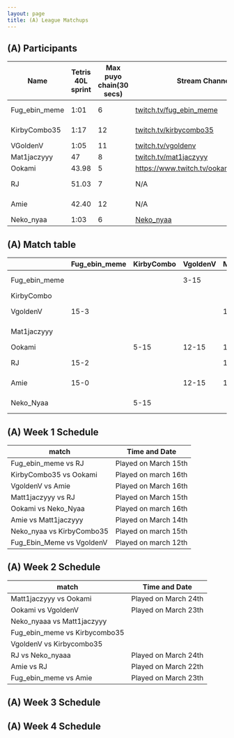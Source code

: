 ```yaml
---
layout: page
title: (A) League Matchups
---
```



## (A) Participants  ##

<table>
  <thead>
    <tr>
      <th>Name</th>
	    <th>Tetris 40L sprint</th> 
	    <th>Max puyo chain(30 secs)</th>
	    <th>Stream Channel</th>
	    <th>Rating</th>
	    <th>score</th>
	</tr>
  </thead>	
<tbody>
    <tr>
      <td>Fug_ebin_meme</td>
      <td>1:01</td>
      <td>6</td>
       <td><a href="https://www.twitch.tv/fug_ebin_meme">twitch.tv/fug_ebin_meme</a></td>
      <td>~15,000</td>
     <td>10-15</td>
    </tr>
       <tr>
      <td>KirbyCombo35</td>
      <td>1:17</td>
      <td>12</td>
      <td><a href="https://twitch.tv/kirbycombo35">twitch.tv/kirbycombo35</a></td>
      <td>15,270</td>
      <td>11-15</td>
    </tr>
	   <tr>
      <td>VGoldenV</td>
      <td>1:05</td>
      <td>11</td>
      <td><a href="https://twitch.tv/vgoldenv">twitch.tv/vgoldenv</a></td>
      <td>15,500</td>
      <td>8-9</td>
    </tr>
	   <tr>
      <td>Mat1jaczyyy</td>
      <td>47</td>
      <td>8</td>
		   <td><a href="https://www.twitch.tv/mat1jaczyyy">twitch.tv/mat1jaczyyy</a></td>
      <td>16,000</td>
      <td>15-7</td>
    </tr>
	  <tr>
      <td>Ookami</td>
      <td>43.98</td>
      <td>5</td>
      <td><a href="https://www.twitch.tv/ookamisuketoudara">https://www.twitch.tv/ookamisuketoudara</a></td>
		   <td>26,700</td>
      <td>9-15</td>
    </tr>
	   <tr>
      <td>RJ</td>
      <td>51.03</td>
      <td>7</td>
		   <td>N/A</td>
      <td>19,823</td>
      <td>15-14</td>
    </tr>
	   <tr>
      <td>Amie</td>
      <td>42.40</td>
      <td>12</td>
		   <td>N/A</td>
      <td>16,236</td>
      <td>13-15</td>
    </tr>
	   <tr>
      <td>Neko_nyaa</td>
      <td>1:03</td>
		   <td>6</td>
      <td><a href="https://www.youtube.com/channel/UCDEoz0vM7yIOF15jDy16_fQ">Neko_nyaa</a></td>
      <td>16,409</td>
      <td> - </td>
    </tr>
    
  </tbody>
</table>

## (A) Match table

<table>
  <thead>
    <tr>
      <th></th>
      <th>Fug_ebin_meme </th>
      <th>KirbyCombo</th>
      <th>VgoldenV</th>
      <th>Mat1jaczyyy</th>
      <th>Ookami</th>
      <th>RJ</th>
      <th>Amie</th>
      <th>Neko_Nyaa</th>
      <th>W/L</th>
      <th>Scores</th>
    </tr>
  </thead>
  <tbody>
    <tr>
      <td>Fug_ebin_meme </td>
      <td></td> <!---->
      <td></td> <!---->
      <td>3-15</td> <!---->
      <td></td> <!---->
      <td></td> <!---->
      <td>2-15</td> <!---->
      <td>0-15</td> <!---->
      <td></td> <!---->
      <td>0-3</td> <!---->
      <td>-40</td> <!---->
    </tr>
	  <tr>
      <td>KirbyCombo</td>
      <td> </td> <!---->
      <td></td> <!---->
      <td></td> <!---->
      <td></td> <!---->
      <td>15-5</td> <!---->
      <td></td> <!---->
      <td></td> <!---->
      <td>15-5</td> <!---->
      <td>2-0</td> <!---->
      <td>+20</td> <!---->
    </tr>
	  <tr>
      <td>VgoldenV</td>
      <td>15-3</td> <!---->
      <td></td> <!---->
      <td> </td> <!---->
      <td>15-12</td> <!---->
      <td></td> <!---->
      <td></td> <!---->
      <td>15-12</td> <!---->
      <td></td> <!---->
      <td>3-0</td> <!---->
      <td>+18</td> <!---->
    </tr>
	   <tr>
      <td>Mat1jaczyyy</td>
      <td></td> <!---->
      <td></td> <!---->
      <td></td> <!---->
      <td></td> <!---->
      <td>15-10</td> <!---->
      <td>15-12</td> <!---->
      <td>1-15</td> <!---->
      <td></td> <!---->
      <td>2-1</td> <!---->
      <td>-6</td> <!---->
    </tr>

 <tr>
      <td>Ookami</td>
      <td> </td> <!---->
      <td>5-15</td> <!---->
      <td>12-15</td> <!---->
      <td>10-15</td> <!---->
      <td></td> <!---->
      <td></td> <!---->
      <td></td> <!---->
      <td>15-12</td> <!---->
      <td>1-3</td> <!---->
      <td>-15</td> <!---->
    </tr>
	  <tr>
      <td>RJ</td>
      <td>15-2</td> <!---->
      <td></td> <!---->
      <td></td> <!---->
      <td>12-15</td> <!---->
      <td></td> <!---->
      <td></td> <!---->
      <td>15-14</td> <!---->
      <td>15-5</td> <!---->
      <td>3-1</td> <!---->
      <td>+21</td> <!---->
    </tr>
	  <tr>
      <td>Amie</td>
      <td>15-0</td> <!---->
      <td></td> <!---->
      <td>12-15</td> <!---->
      <td>15-1</td> <!---->
      <td></td> <!---->
      <td>14-15</td> <!---->
      <td></td> <!---->
      <td></td> <!---->
      <td>2-2</td> <!---->
      <td>+25</td> <!---->
    </tr>
      <tr>
      <td>Neko_Nyaa</td>
      <td> </td> <!---->
      <td>5-15</td> <!---->
      <td></td> <!---->
      <td> </td> <!---->
      <td>12-15</td> <!---->
      <td>5-15</td> <!---->
      <td></td> <!---->
      <td></td> <!---->
      <td>0-3</td> <!---->
      <td>-23</td> <!---->
    </tr>
	</tbody>
</table>
	
## (A) Week 1 Schedule ##

<table>
  <thead>
    <tr>
      <th>match</th>
	    <th>Time and Date</th> 
	</tr>
  </thead>
	
<tbody>
    <tr>
      <td>Fug_ebin_meme	 vs RJ</td>
      <td>Played on March 15th</td>
    </tr>
       <tr>
      <td>KirbyCombo35 vs Ookami</td>
      <td>Played on march 16th</td>
    </tr>
	 <tr>
      <td>VgoldenV vs Amie</td>
      <td>Played on March 16th</td>
    </tr>
	 <tr>
      <td>Matt1jaczyyy vs RJ</td>
      <td>Played on March 15th</td>
    </tr>
	 <tr>
      <td>Ookami vs Neko_Nyaa</td>
      <td>Played on march 16th</td>
    </tr>
	 <tr>
      <td>Amie vs Matt1jaczyyy</td>
      <td>Played on March 14th</td>
    </tr>
	 <tr>
      <td>Neko_nyaa vs KirbyCombo35</td>
      <td>Played on march 15th</td>
    </tr>
		 <tr>
      <td>Fug_Ebin_Meme vs VgoldenV</td>
      <td>Played on march 12th</td>
    </tr>
  </tbody>
</table>

## (A) Week 2 Schedule ##

<table>
  <thead>
    <tr>
      <th>match</th>
	    <th>Time and Date</th> 
	</tr>
  </thead>
	
<tbody>
    <tr>
      <td>Matt1jaczyyy vs Ookami</td>
      <td>Played on March 24th</td>
    </tr>
	<tr>
      <td>Ookami vs VgoldenV</td>
      <td>Played on March 23th</td>
    </tr>
	<tr>
      <td>Neko_nyaaa vs Matt1jaczyyy</td>
      <td></td>
    </tr>
	<tr>
      <td>Fug_ebin_meme vs Kirbycombo35</td>
      <td></td>
    </tr>
	<tr>
      <td>VgoldenV vs Kirbycombo35</td>
      <td></td>
    </tr>
	<tr>
      <td>RJ vs Neko_nyaaa</td>
      <td>Played on March 24th</td>
    </tr>
	<tr>
      <td>Amie vs RJ</td>
      <td>Played on March 22th</td>
    </tr>
	<tr>
      <td>Fug_ebin_meme vs Amie</td>
      <td>Played on March 23th</td>
    </tr>
  </tbody>
</table>


## (A) Week 3 Schedule ##


## (A) Week 4 Schedule ##


